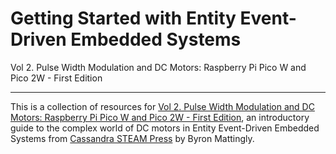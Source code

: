 Getting Started with Entity Event-Driven Embedded Systems
===

Vol 2. Pulse Width Modulation and DC Motors: Raspberry Pi Pico W and Pico 2W - First Edition

---

This is a collection of resources for [Vol 2. Pulse Width Modulation and DC Motors: Raspberry Pi Pico W and Pico 2W - First Edition](https://amazon.com/dp/B0FXB3QW7D), an introductory guide to the complex world of DC motors in Entity Event-Driven Embedded Systems from [Cassandra STEAM Press](https://www.cassandrasteampress.com) by Byron Mattingly.
